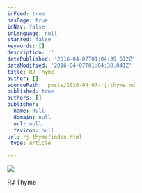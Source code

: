 ```yaml
---
inFeed: true
hasPage: true
inNav: false
inLanguage: null
starred: false
keywords: []
description: ''
datePublished: '2016-04-07T01:04:39.612Z'
dateModified: '2016-04-07T01:04:38.041Z'
title: RJ Thyme
author: []
sourcePath: _posts/2016-04-07-rj-thyme.md
published: true
authors: []
publisher:
  name: null
  domain: null
  url: null
  favicon: null
url: rj-thyme/index.html
_type: Article

---
```

![](https://the-grid-user-content.s3-us-west-2.amazonaws.com/883179f7-2949-4226-9e17-86780e3a0302.jpg)

RJ Thyme